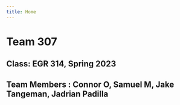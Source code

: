 ```yaml
---
title: Home 
---
```


# Team 307

## Class: EGR 314, Spring 2023

## Team Members : Connor O, Samuel M, Jake Tangeman, Jadrian Padilla 
